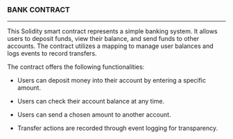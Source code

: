 ### **BANK CONTRACT**
-----

This Solidity smart contract represents a simple banking system. It allows users to deposit funds, view their balance, and send funds to other accounts. The contract utilizes a mapping to manage user balances and logs events to record transfers.


The contract offers the following functionalities:  

  - Users can deposit money into their account by entering a specific amount.  

  - Users can check their account balance at any time.  

  - Users can send a chosen amount to another account.  
  - Transfer actions are recorded through event logging for transparency.
